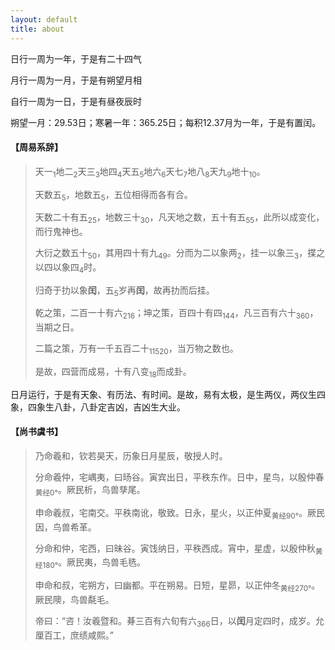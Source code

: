 ```yaml
---
layout: default
title: about
---
```


日行一周为一年，于是有二十四气

月行一周为一月，于是有朔望月相

自行一周为一日，于是有昼夜辰时

<span class = "alert g">朔望一月：29.53日；寒暑一年：365.25日；每积12.37月为一年，于是有置闰。</span>
#### 【周易系辞】
> 天一<sub>1</sub>地二<sub>2</sub>天三<sub>3</sub>地四<sub>4</sub>天五<sub>5</sub>地六<sub>6</sub>天七<sub>7</sub>地八<sub>8</sub>天九<sub>9</sub>地十<sub>10</sub>。
> 
> 天数五<sub>5</sub>，地数五<sub>5</sub>，五位相得而各有合。
> 
> 天数二十有五<sub>25</sub>，地数三十<sub>30</sub>，凡天地之数，五十有五<sub>55</sub>，此所以成变化，而行鬼神也。
> 
> 大衍之数五十<sub>50</sub>，其用四十有九<sub>49</sub>。分而为二以象两<sub>2</sub>，挂一以象三<sub>3</sub>，揲之以四以象四<sub>4</sub>时。
> 
> 归奇于扐以象**闰**，五<sub>5</sub>岁再**闰**，故再扐而后挂。
> 
> 乾之策，二百一十有六<sub>216</sub>；坤之策，百四十有四<sub>144</sub>，凡三百有六十<sub>360</sub>，当期之日。
> 
> 二篇之策，万有一千五百二十<sub>11520</sub>，当万物之数也。
> 
> 是故，四营而成易，十有八变<sub>18</sub>而成卦。

<span class = "alert g">日月运行，于是有天象、有历法、有时间。是故，易有太极，是生两仪，两仪生四象，四象生八卦，八卦定吉凶，吉凶生大业。</span>
#### 【尚书虞书】
> 乃命羲和，钦若昊天，历象日月星辰，敬授人时。
> 
> 分命羲仲，宅嵎夷，曰旸谷。寅宾出日，平秩东作。日中，星鸟，以殷仲春<sub>黄经0°</sub>。厥民析，鸟兽孳尾。
> 
> 申命羲叔，宅南交。平秩南讹，敬致。日永，星火，以正仲夏<sub>黄经90°</sub>。厥民因，鸟兽希革。
> 
> 分命和仲，宅西，曰昧谷。寅饯纳日，平秩西成。宵中，星虚，以殷仲秋<sub>黄经180°</sub>。厥民夷，鸟兽毛毨。
> 
> 申命和叔，宅朔方，曰幽都。平在朔易。日短，星昴，以正仲冬<sub>黄经270°</sub>。厥民隩，鸟兽氄毛。
> 
> 帝曰：“咨！汝羲暨和。朞三百有六旬有六<sub>366</sub>日，以**闰**月定四时，成岁。允厘百工，庶绩咸熙。”
